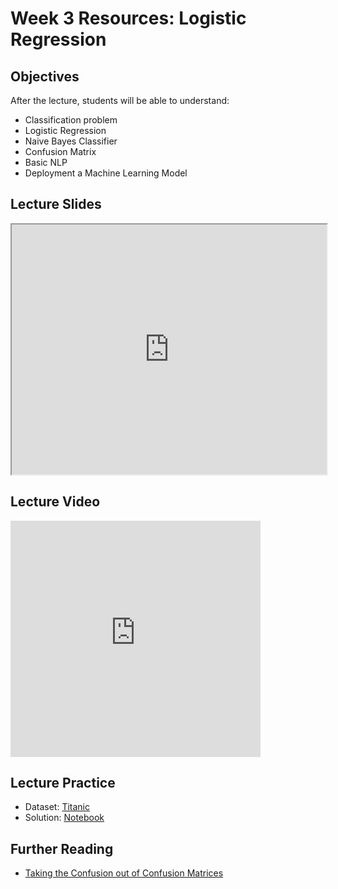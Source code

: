 # Week 3 Resources: Logistic Regression

## Objectives

After the lecture, students will be able to understand:

* Classification problem
* Logistic Regression
* Naive Bayes Classifier
* Confusion Matrix
* Basic NLP
* Deployment a Machine Learning Model

## Lecture Slides
<iframe allowfullscreen src="https://www.beautiful.ai/player/-LepQehr6NvajNux6Rwt/MLC-Week-3-Khanh-Nguyen" height="400" width="100%"></iframe>

## Lecture Video
<div style="position: relative; padding-bottom: 75%; height: 0;"><iframe src="https://www.loom.com/embed/21422fdfbdaa4a339ce3f6b1d36bdb22" frameborder="0" webkitallowfullscreen mozallowfullscreen allowfullscreen style="position: absolute; top: 0; left: 0; width: 400; height: 100%;"></iframe></div>

## Lecture Practice
* Dataset: [Titanic](https://s3-ap-southeast-1.amazonaws.com/ml101-khanhnguyen/week3/lec/train.csv)
* Solution: [Notebook](https://s3-ap-southeast-1.amazonaws.com/ml101-khanhnguyen/week3/lec/MLC_week3_titanic_20190514.ipynb)

## Further Reading
* [Taking the Confusion out of Confusion Matrices](https://towardsdatascience.com/taking-the-confusion-out-of-confusion-matrices-c1ce054b3d3e)
